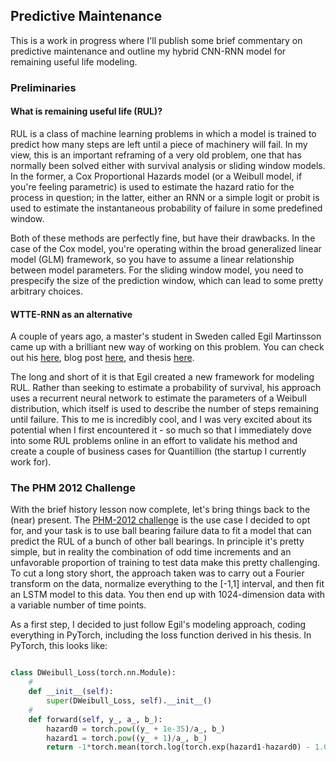 ## Predictive Maintenance

This is a work in progress where I'll publish some brief commentary on predictive maintenance and outline my hybrid CNN-RNN model for remaining useful life modeling.

### Preliminaries

#### What is remaining useful life (RUL)?

RUL is a class of machine learning problems in which a model is trained to predict how many steps are left until a piece of machinery will fail. In my view, this is an important reframing of a very old problem, one that has normally been solved either with survival analysis or sliding window models. In the former, a Cox Proportional Hazards model (or a Weibull model, if you're feeling parametric) is used to estimate the hazard ratio for the process in question; in the latter, either an RNN or a simple logit or probit is used to estimate the instantaneous probability of failure in some predefined window.

Both of these methods are perfectly fine, but have their drawbacks. In the case of the Cox model, you're operating within the broad generalized linear model (GLM) framework, so you have to assume a linear relationship between model parameters. For the sliding window model, you need to prespecify the size of the prediction window, which can lead to some pretty arbitrary choices. 

#### WTTE-RNN as an alternative

A couple of years ago, a master's student in Sweden called Egil Martinsson came up with a brilliant new way of working on this problem. You can check out his [here](https://github.com/ragulpr/wtte-rnn), blog post [here](https://ragulpr.github.io/2016/12/22/WTTE-RNN-Hackless-churn-modeling/), and thesis [here](https://ragulpr.github.io/assets/draft_master_thesis_martinsson_egil_wtte_rnn_2016.pdf).

The long and short of it is that Egil created a new framework for modeling RUL. Rather than seeking to estimate a probability of survival, his approach uses a recurrent neural network to estimate the parameters of a Weibull distribution, which itself is used to describe the number of steps remaining until failure. This to me is incredibly cool, and I was very excited about its potential when I first encountered it - so much so that I immediately dove into some RUL problems online in an effort to validate his method and create a couple of business cases for Quantillion (the startup I currently work for).

### The PHM 2012 Challenge

With the brief history lesson now complete, let's bring things back to the (near) present. The [PHM-2012 challenge](http://www.femto-st.fr/en/Research-departments/AS2M/Research-groups/PHM/IEEE-PHM-2012-Data-challenge.php) is the use case I decided to opt for, and your task is to use ball bearing failure data to fit a model that can predict the RUL of a bunch of other ball bearings. In principle it's pretty simple, but in reality the combination of odd time increments and an unfavorable proportion of training to test data make this pretty challenging. To cut a long story short, the approach taken was to carry out a Fourier transform on the data, normalize everything to the [-1,1] interval, and then fit an LSTM model to this data. You then end up with 1024-dimension data with a variable number of time points.

As a first step, I decided to just follow Egil's modeling approach, coding everything in PyTorch, including the loss function derived in his thesis. In PyTorch, this looks like:

``` python

class DWeibull_Loss(torch.nn.Module):
    #
    def __init__(self):
        super(DWeibull_Loss, self).__init__()
    #
    def forward(self, y_, a_, b_):
        hazard0 = torch.pow((y_ + 1e-35)/a_, b_)
        hazard1 = torch.pow((y_ + 1)/a_, b_)
        return -1*torch.mean(torch.log(torch.exp(hazard1-hazard0) - 1.0) - hazard1)

```


